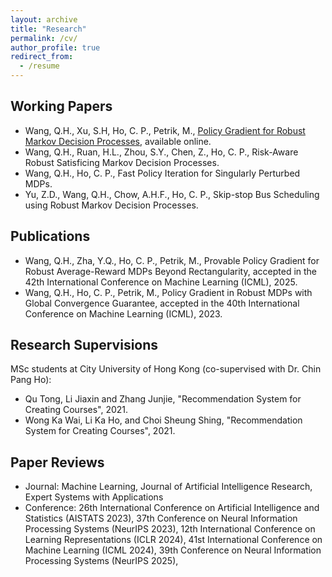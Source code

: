 ```yaml
---
layout: archive
title: "Research"
permalink: /cv/
author_profile: true
redirect_from:
  - /resume
---
```


## Working Papers

* Wang, Q.H., Xu, S.H, Ho, C. P., Petrik, M., [Policy Gradient for Robust Markov Decision Processes](https://arxiv.org/abs/2410.22114), available online.
* Wang, Q.H., Ruan, H.L., Zhou, S.Y., Chen, Z., Ho, C. P., Risk-Aware Robust Satisficing Markov Decision Processes.
* Wang, Q.H., Ho, C. P., Fast Policy Iteration for Singularly Perturbed MDPs.
* Yu, Z.D., Wang, Q.H., Chow, A.H.F., Ho, C. P., Skip-stop Bus Scheduling using Robust Markov Decision Processes.

## Publications

* Wang, Q.H., Zha, Y.Q., Ho, C. P., Petrik, M., Provable Policy Gradient for Robust Average-Reward MDPs Beyond Rectangularity, accepted in the 42th International Conference on Machine Learning (ICML), 2025.
* Wang, Q.H., Ho, C. P., Petrik, M., Policy Gradient in Robust MDPs with Global Convergence Guarantee, accepted in the 40th International Conference on Machine Learning (ICML), 2023.
  
## Research Supervisions

MSc students at City University of Hong Kong (co-supervised with Dr. Chin Pang Ho):
- Qu Tong, Li Jiaxin and Zhang Junjie, "Recommendation System for Creating Courses", 2021.
- Wong Ka Wai, Li Ka Ho, and Choi Sheung Shing, "Recommendation System for Creating Courses", 2021.

## Paper Reviews

* Journal: Machine Learning, Journal of Artificial Intelligence Research, Expert Systems with Applications
* Conference: 26th International Conference on Artificial Intelligence and Statistics (AISTATS 2023), 37th Conference on Neural Information Processing Systems (NeurIPS 2023), 12th International Conference on Learning Representations (ICLR 2024), 41st International Conference on Machine Learning (ICML 2024), 39th Conference on Neural Information Processing Systems (NeurIPS 2025),
